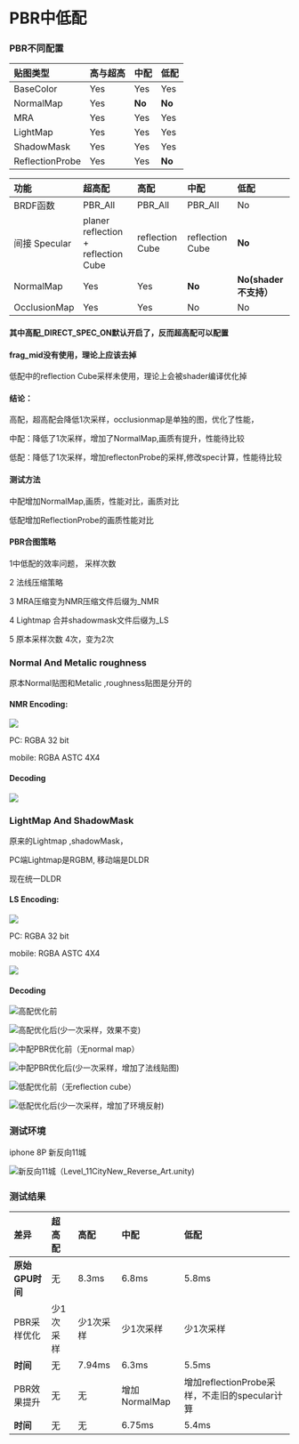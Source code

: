 # PBR中低配

### PBR不同配置

| 贴图类型 | 高与超高 | 中配 | 低配 |
| :--- | :--- | :--- | :--- |
| BaseColor | Yes | Yes | Yes |
| NormalMap | Yes | **No** | **No** |
| MRA | Yes | Yes | Yes |
| LightMap | Yes | Yes | Yes |
| ShadowMask | Yes | Yes | Yes |
| ReflectionProbe | Yes | Yes | **No** |



| 功能 | 超高配 | 高配 | 中配 | 低配 |
| :--- | :--- | :--- | :--- | :--- |
| BRDF函数 | PBR\_All | PBR\_All | PBR\_All | No |
| 间接 Specular | planer reflection + reflection Cube | reflection Cube | reflection Cube | **No** |
| NormalMap | Yes | Yes | **No** | **No\(shader不支持）** |
| OcclusionMap | Yes | Yes | No | No |

#### 其中高配\_DIRECT\_SPEC\_ON默认开启了，反而超高配可以配置

#### frag\_mid没有使用，理论上应该去掉

低配中的reflection Cube采样未使用，理论上会被shader编译优化掉

#### **结论：**

高配，超高配会降低1次采样，occlusionmap是单独的图，优化了性能， 

中配：降低了1次采样，增加了NormalMap,画质有提升，性能待比较

低配：降低了1次采样，增加reflectonProbe的采样,修改spec计算，性能待比较

#### **测试方法**

中配增加NormalMap,画质，性能对比，画质对比

低配增加ReflectionProbe的画质性能对比

#### PBR合图策略

1中低配的效率问题， 采样次数

2 法线压缩策略

3 MRA压缩变为NMR压缩文件后缀为\_NMR

4 Lightmap 合并shadowmask文件后缀为\_LS

5 原本采样次数 4次，变为2次

### Normal And Metalic roughness 

原本Normal贴图和Metalic ,roughness贴图是分开的

#### NMR Encoding:

![](../../../.gitbook/assets/image%20%28133%29.png)

PC: RGBA 32 bit 

mobile: RGBA ASTC 4X4

#### Decoding

![](../../../.gitbook/assets/image%20%28131%29.png)

### LightMap And ShadowMask

原来的Lightmap ,shadowMask，

PC端Lightmap是RGBM, 移动端是DLDR

现在统一DLDR

#### LS Encoding:

![](../../../.gitbook/assets/image%20%28137%29.png)

PC: RGBA 32 bit 

mobile: RGBA ASTC 4X4

![](../../../.gitbook/assets/image%20%28134%29.png)

#### Decoding

![&#x9AD8;&#x914D;&#x4F18;&#x5316;&#x524D;](../../../.gitbook/assets/image%20%28136%29.png)

![&#x9AD8;&#x914D;&#x4F18;&#x5316;&#x540E;\(&#x5C11;&#x4E00;&#x6B21;&#x91C7;&#x6837;&#xFF0C;&#x6548;&#x679C;&#x4E0D;&#x53D8;\)](../../../.gitbook/assets/image%20%28132%29.png)

![&#x4E2D;&#x914D;PBR&#x4F18;&#x5316;&#x524D;&#xFF08;&#x65E0;normal map&#xFF09;](../../../.gitbook/assets/image%20%28173%29.png)

![&#x4E2D;&#x914D;PBR&#x4F18;&#x5316;&#x540E;\(&#x5C11;&#x4E00;&#x6B21;&#x91C7;&#x6837;&#xFF0C;&#x589E;&#x52A0;&#x4E86;&#x6CD5;&#x7EBF;&#x8D34;&#x56FE;\)](../../../.gitbook/assets/image%20%28168%29.png)

![&#x4F4E;&#x914D;&#x4F18;&#x5316;&#x524D;&#xFF08;&#x65E0;reflection cube&#xFF09;](../../../.gitbook/assets/image%20%28170%29.png)

![&#x4F4E;&#x914D;&#x4F18;&#x5316;&#x540E;\(&#x5C11;&#x4E00;&#x6B21;&#x91C7;&#x6837;&#xFF0C;&#x589E;&#x52A0;&#x4E86;&#x73AF;&#x5883;&#x53CD;&#x5C04;\)](../../../.gitbook/assets/image%20%28169%29.png)

### 测试环境

iphone 8P  新反向11城

![&#x65B0;&#x53CD;&#x5411;11&#x57CE;&#xFF08;Level\_11CityNew\_Reverse\_Art.unity\)](../../../.gitbook/assets/image%20%28155%29.png)

### 测试结果

| 差异 | 超高配 | 高配 | 中配 | 低配 |
| :--- | :--- | :--- | :--- | :--- |
| **原始GPU时间** | 无 | 8.3ms | 6.8ms | 5.8ms |
| PBR采样优化 | 少1次采样 | 少1次采样 | 少1次采样 | 少1次采样 |
| **时间** | 无 | 7.94ms | 6.3ms | 5.5ms |
| PBR效果提升 | 无 | 无 | 增加NormalMap | 增加reflectionProbe采样，不走旧的specular计算 |
| **时间** | 无 | 无 | 6.75ms | 5.4ms |

